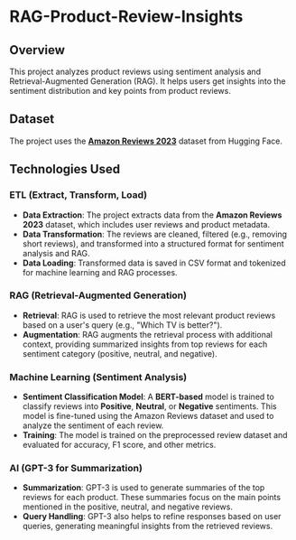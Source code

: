 # RAG-Product-Review-Insights
## Overview

This project analyzes product reviews using sentiment analysis and Retrieval-Augmented Generation (RAG). It helps users get insights into the sentiment distribution and key points from product reviews.

## Dataset

The project uses the [**Amazon Reviews 2023**](https://huggingface.co/datasets/McAuley-Lab/Amazon-Reviews-2023) dataset from Hugging Face.

## Technologies Used

### ETL (Extract, Transform, Load)
- **Data Extraction**: The project extracts data from the **Amazon Reviews 2023** dataset, which includes user reviews and product metadata.
- **Data Transformation**: The reviews are cleaned, filtered (e.g., removing short reviews), and transformed into a structured format for sentiment analysis and RAG.
- **Data Loading**: Transformed data is saved in CSV format and tokenized for machine learning and RAG processes.

### RAG (Retrieval-Augmented Generation)
- **Retrieval**: RAG is used to retrieve the most relevant product reviews based on a user's query (e.g., "Which TV is better?").
- **Augmentation**: RAG augments the retrieval process with additional context, providing summarized insights from top reviews for each sentiment category (positive, neutral, and negative).

### Machine Learning (Sentiment Analysis)
- **Sentiment Classification Model**: A **BERT-based** model is trained to classify reviews into **Positive**, **Neutral**, or **Negative** sentiments. This model is fine-tuned using the Amazon Reviews dataset and used to analyze the sentiment of each review.
- **Training**: The model is trained on the preprocessed review dataset and evaluated for accuracy, F1 score, and other metrics.

### AI (GPT-3 for Summarization)
- **Summarization**: GPT-3 is used to generate summaries of the top reviews for each product. These summaries focus on the main points mentioned in the positive, neutral, and negative reviews.
- **Query Handling**: GPT-3 also helps to refine responses based on user queries, generating meaningful insights from the retrieved reviews.
